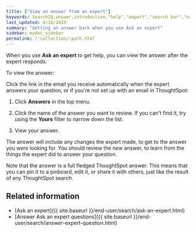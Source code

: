 ```yaml
---
title: ["View an answer from an expert"]
keywords: SearchIQ,answer,introduction,"help","expert","search bar","natural language",speech,voice
last_updated: 4/16/2019
summary: "Getting an answer back when you use Ask an expert"
sidebar: mydoc_sidebar
permalink: /:collection/:path.html
---
```


When you use **Ask an expert** to get help, you can view the answer after the expert responds.

To view the answer:

Click the link in the email you receive automatically when the expert answers your question, or if you're not set up with an email in ThoughtSpot:

1. Click **Answers** in the top menu.

2. Click the name of the answer you want to review. If you can't find it, try using the **Yours** filter to narrow down the list.

3. View your answer.

The answer will include any changes the expert made, to get to the answer you were looking for. You should review the new answer, to learn from the things the expert did to answer your question.

Note that the answer is a full fledged ThoughtSpot answer. This means that you can pin it to a pinboard, edit it, or share it with others, just like the result of any ThoughtSpot search.

## Related information

-   [Ask an expert]({{ site.baseurl }}/end-user/search/ask-an-expert.html)
-   [Answer Ask an expert questions]({{ site.baseurl }}/end-user/search/answer-expert-question.html)
